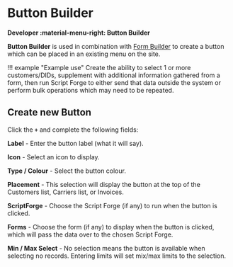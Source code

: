 # Button Builder
**Developer :material-menu-right: Button Builder**

**Button Builder** is used in combination with [Form Builder](https://docs.connexcs.com/developers/form-builder/) to create a button which can be placed in an existing menu on the site.

!!! example "Example use"
    Create the ability to select 1 or more customers/DIDs, supplement with additional information gathered from a form, then run Script Forge to either send that data outside the system or perform bulk operations which may need to be repeated.

## Create new Button
Click the **`+`** and complete the following fields:

**Label** - Enter the button label (what it will say).

**Icon** - Select an icon to display.

**Type / Colour** - Select the button colour.

**Placement** - This selection will display the button at the top of the Customers list, Carriers list, or Invoices.

**ScriptForge** - Choose the Script Forge (if any) to run when the button is clicked.

**Forms** - Choose the form (if any) to display when the button is clicked, which will pass the data over to the chosen Script Forge.

**Min / Max Select** - No selection means the button is available when selecting no records. Entering limits will set mix/max limits to the selection.
